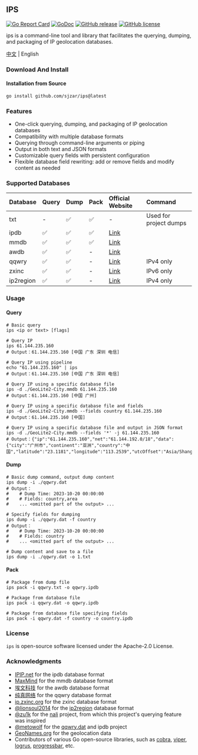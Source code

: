 ## IPS

[![Go Report Card](https://goreportcard.com/badge/github.com/sjzar/ips)](https://goreportcard.com/report/github.com/sjzar/ips)
[![GoDoc](https://godoc.org/github.com/sjzar/ips?status.svg)](https://godoc.org/github.com/sjzar/ips)
[![GitHub release](https://img.shields.io/github/release/sjzar/ips.svg)](https://github.com/sjzar/ips/releases)
[![GitHub license](https://img.shields.io/github/license/sjzar/ips.svg)](https://github.com/sjzar/ips/blob/main/LICENSE)

ips is a command-line tool and library that facilitates the querying, dumping, and packaging of IP geolocation databases.

[中文](./README.md) | English

### Download And Install

#### Installation from Source

```bash
go install github.com/sjzar/ips@latest
```

### Features

* One-click querying, dumping, and packaging of IP geolocation databases
* Compatibility with multiple database formats
* Querying through command-line arguments or piping
* Output in both text and JSON formats
* Customizable query fields with persistent configuration
* Flexible database field rewriting: add or remove fields and modify content as needed

### Supported Databases

| Database     | Query | Dump | Pack | Official Website                                              | Command   |
|:----------|:---|:---|:---|:--------------------------------------------------|:----------|
| txt       | -  | ✅  | ✅  | -                                                 | Used for project dumps  |
| ipdb      | ✅  | ✅  | ✅  | [Link](https://ipip.net)                          |           |
| mmdb      | ✅  | ✅  | ✅  | [Link](https://maxmind.com)                       |           |
| awdb      | ✅  | ✅  | -  | [Link](https://ipplus360.com)                     |           |
| qqwry     | ✅  | ✅  | -  | [Link](https://cz88.net)                          | IPv4 only |
| zxinc     | ✅  | ✅  | -  | [Link](https://ip.zxinc.org)                      | IPv6 only |
| ip2region | ✅  | ✅  | -  | [Link](https://github.com/lionsoul2014/ip2region) | IPv4 only |

### Usage

#### Query

```shell
# Basic query
ips <ip or text> [flags]

# Query IP
ips 61.144.235.160
# Output：61.144.235.160 [中国 广东 深圳 电信]

# Query IP using pipeline
echo "61.144.235.160" | ips
# Output：61.144.235.160 [中国 广东 深圳 电信]

# Query IP using a specific database file
ips -d ./GeoLite2-City.mmdb 61.144.235.160
# Output：61.144.235.160 [中国 广州]

# Query IP using a specific database file and fields
ips -d ./GeoLite2-City.mmdb --fields country 61.144.235.160
# Output：61.144.235.160 [中国]

# Query IP using a specific database file and output in JSON format
ips -d ./GeoLite2-City.mmdb --fields '*' -j 61.144.235.160
# Output：{"ip":"61.144.235.160","net":"61.144.192.0/18","data":{"city":"广州市","continent":"亚洲","country":"中国","latitude":"23.1181","longitude":"113.2539","utcOffset":"Asia/Shanghai"}}
```

#### Dump

```shell
# Basic dump command, output dump content
ips dump -i ./qqwry.dat
# Output：
#    # Dump Time: 2023-10-20 00:00:00
#    # Fields: country,area
#    ... <omitted part of the output> ...

# Specify fields for dumping
ips dump -i ./qqwry.dat -f country
# Output：
#    # Dump Time: 2023-10-20 00:00:00
#    # Fields: country
#    ... <omitted part of the output> ...

# Dump content and save to a file
ips dump -i ./qqwry.dat -o 1.txt
```

#### Pack

```shell
# Package from dump file
ips pack -i qqwry.txt -o qqwry.ipdb

# Package from database file
ips pack -i qqwry.dat -o qqwry.ipdb

# Package from database file specifying fields
ips pack -i qqwry.dat -f country -o country.ipdb
```

### License

`ips` is open-source software licensed under the Apache-2.0 License.

### Acknowledgments

* [IPIP.net](https://ipip.net) for the ipdb database format
* [MaxMind](https://maxmind.com) for the mmdb database format
* [埃文科技](https://ipplus360.com) for the awdb database format
* [纯真网络](https://cz88.net) for the qqwry database format
* [ip.zxinc.org](https://ip.zxinc.org) for the zxinc database format
* [@lionsoul2014](https://github.com/lionsoul2014) for the [ip2region](https://github.com/lionsoul2014/ip2region) database format
* [@zu1k](https://github.com/zu1k) for the [nali](https://github.com/zu1k/nali) project, from which this project's querying feature was inspired
* [@metowolf](https://github.com/metowolf) for the [qqwry.dat](https://github.com/metowolf/qqwry.dat) and ipdb project
* [GeoNames.org](https://geonames.org) for the geolocation data
* Contributors of various Go open-source libraries, such as [cobra](https://github.com/spf13/cobra), [viper](https://github.com/spf13/viper), [logrus](https://github.com/sirupsen/logrus), [progressbar](https://github.com/schollz/progressbar), etc.
